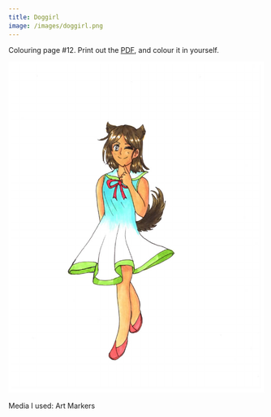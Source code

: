 ```yaml
---
title: Doggirl
image: /images/doggirl.png
---
```

Colouring page #12. Print out the [PDF], and colour it in yourself.

![png]

Media I used: Art Markers

[png]: /images/doggirl.png
[PDF]: /images/doggirl.pdf
